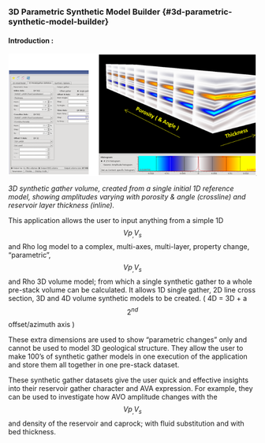 ### 3D Parametric Synthetic Model Builder {#3d-parametric-synthetic-model-builder}

#### Introduction :

![](/assets/019_Interpretation.PNG)

_3D synthetic gather volume, created from a single initial 1D reference model, showing amplitudes varying with porosity & angle (crossline) and reservoir layer thickness (inline)._

This application allows the user to input anything from a simple 1D $$Vp_,V_s$$ and  Rho log model to a complex, multi-axes, multi-layer, property change, “parametric”, $$Vp_,V_s$$ and Rho 3D volume model; from which a single synthetic gather to a whole pre-stack volume can be calculated. It allows 1D single gather, 2D line cross section, 3D and 4D volume synthetic models to be created.  ( 4D = 3D + a $$2^{nd}$$ offset/azimuth axis )

These extra dimensions are used to show “parametric changes” only and cannot be used to model 3D geological structure. They allow the user to make 100’s of synthetic gather models in one execution of the application and store them all together in one pre-stack dataset. 

These synthetic gather datasets give the user quick and effective insights into their reservoir gather character and AVA expression. For example, they can be used to investigate how AVO amplitude changes with the $$Vp_,V_s$$ and density of the reservoir and caprock; with fluid substitution and with bed thickness.




